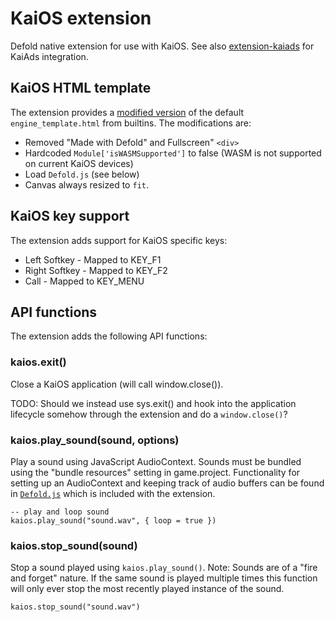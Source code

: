 # KaiOS extension
Defold native extension for use with KaiOS. See also [extension-kaiads](https://github.com/defold/extension-kaiads) for KaiAds integration.

## KaiOS HTML template
The extension provides a [modified version](/kaios/engine_template.html) of the default `engine_template.html` from builtins. The modifications are:

* Removed "Made with Defold" and Fullscreen" `<div>`
* Hardcoded `Module['isWASMSupported']` to false (WASM is not supported on current KaiOS devices)
* Load `Defold.js` (see below)
* Canvas always resized to `fit`.

## KaiOS key support
The extension adds support for KaiOS specific keys:

* Left Softkey - Mapped to KEY_F1
* Right Softkey - Mapped to KEY_F2
* Call - Mapped to KEY_MENU


## API functions
The extension adds the following API functions:

### kaios.exit()
Close a KaiOS application (will call window.close()).

TODO: Should we instead use sys.exit() and hook into the application lifecycle somehow through the extension and do a `window.close()`?

### kaios.play_sound(sound, options)
Play a sound using JavaScript AudioContext. Sounds must be bundled using the "bundle resources" setting in game.project. Functionality for setting up an AudioContext and keeping track of audio buffers can be found in [`Defold.js`](https://github.com/defold/extension-kaios/blob/main/kaios/res/web/Defold.js) which is included with the extension.

```
-- play and loop sound
kaios.play_sound("sound.wav", { loop = true })
```


### kaios.stop_sound(sound)
Stop a sound played using `kaios.play_sound()`. Note: Sounds are of a "fire and forget" nature. If the same sound is played multiple times this function will only ever stop the most recently played instance of the sound.

```
kaios.stop_sound("sound.wav")
```
